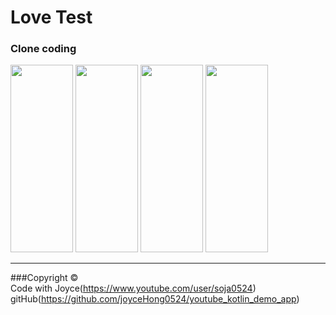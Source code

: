 # Love Test

### Clone coding

<img src="https://user-images.githubusercontent.com/47289479/94244933-8a3fe380-ff54-11ea-8019-ece6bed330d3.JPG" width="100" height="300"/>
<img src="https://user-images.githubusercontent.com/47289479/94245071-b65b6480-ff54-11ea-9677-13f946cb12ba.JPG" width="100" height="300"/>
<img src="https://user-images.githubusercontent.com/47289479/94245096-bfe4cc80-ff54-11ea-8efe-0c2aed4a74d5.JPG" width="100" height="300"/>
<img src="https://user-images.githubusercontent.com/47289479/94245106-c115f980-ff54-11ea-9957-7c28e347a98c.JPG" width="100" height="300"/>



<hr />

###Copyright ©  
Code with Joyce(https://www.youtube.com/user/soja0524)  
gitHub(https://github.com/joyceHong0524/youtube_kotlin_demo_app)  


